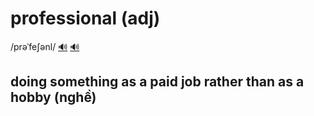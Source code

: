 # professional (adj)

/prəˈfeʃənl/ [🔊](https://www.oxfordlearnersdictionaries.com/media/english/uk_pron/p/pro/profe/professional__gb_3.mp3) [🔊](https://www.oxfordlearnersdictionaries.com/media/english/us_pron/p/pro/profe/professional__us_4.mp3)

## doing something as a paid job rather than as a hobby (nghề)
